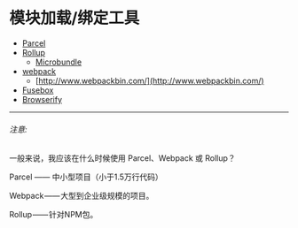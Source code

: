 # 模块加载/绑定工具

* [Parcel](https://parceljs.org/)
* [Rollup](http://rollupjs.org/)
  * [Microbundle](https://github.com/developit/microbundle)
* [webpack](https://webpack.js.org/)
  * [http://www.webpackbin.com/](http://www.webpackbin.com/)
* [Fusebox](https://fuse-box.org/)
* [Browserify](http://browserify.org/)

***

###### 注意:

一般来说，我应该在什么时候使用 Parcel、Webpack 或 Rollup？

Parcel —— 中小型项目（小于1.5万行代码）

Webpack —— 大型到企业级规模的项目。

Rollup —— 针对NPM包。



































 






